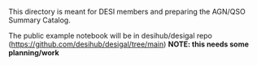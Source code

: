 This directory is meant for DESI members and preparing the AGN/QSO Summary Catalog.

The public example notebook will be in desihub/desigal repo (https://github.com/desihub/desigal/tree/main)
**NOTE: this needs some planning/work**



